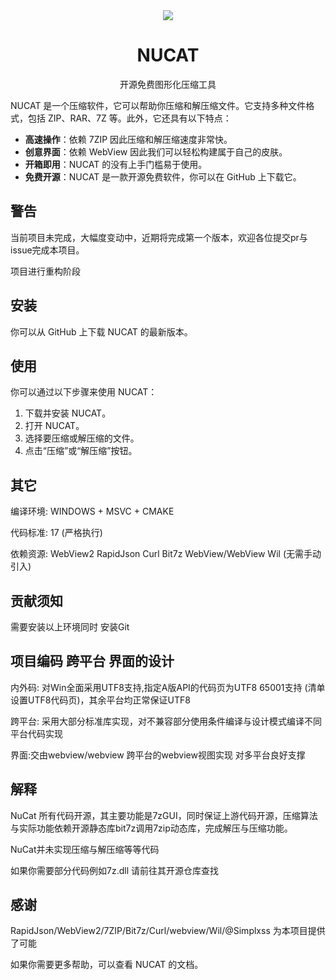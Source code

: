 <div align="center"><img src="https://github.com/NuCat7Z/NUCAT/blob/main/Docs/icon-128.jpg?raw=true"> </div>

<div align="center"><h1>NUCAT</h1></div>
<div align="center"><p>开源免费图形化压缩工具</p></div>
NUCAT 是一个压缩软件，它可以帮助你压缩和解压缩文件。它支持多种文件格式，包括 ZIP、RAR、7Z 等。此外，它还具有以下特点：

- **高速操作**：依赖 7ZIP 因此压缩和解压缩速度非常快。
- **创意界面**：依赖 WebView 因此我们可以轻松构建属于自己的皮肤。
- **开箱即用**：NUCAT 的没有上手门槛易于使用。
- **免费开源**：NUCAT 是一款开源免费软件，你可以在 GitHub 上下载它。

## 警告
当前项目未完成，大幅度变动中，近期将完成第一个版本，欢迎各位提交pr与issue完成本项目。

项目进行重构阶段
## 安装

你可以从 GitHub 上下载 NUCAT 的最新版本。

## 使用

你可以通过以下步骤来使用 NUCAT：

1. 下载并安装 NUCAT。
2. 打开 NUCAT。
3. 选择要压缩或解压缩的文件。
4. 点击“压缩”或“解压缩”按钮。
## 其它
编译环境:  WINDOWS + MSVC + CMAKE

代码标准:  17 (严格执行)

依赖资源:  WebView2 RapidJson Curl Bit7z WebView/WebView Wil (无需手动引入) 

## 贡献须知
需要安装以上环境同时 安装Git

## 项目编码 跨平台 界面的设计
内外码: 对Win全面采用UTF8支持,指定A版API的代码页为UTF8 65001支持 (清单设置UTF8代码页)，其余平台均正常保证UTF8

跨平台: 采用大部分标准库实现，对不兼容部分使用条件编译与设计模式编译不同平台代码实现 

界面:交由webview/webview 跨平台的webview视图实现 对多平台良好支撑

## 解释
NuCat 所有代码开源，其主要功能是7zGUI，同时保证上游代码开源，压缩算法与实际功能依赖开源静态库bit7z调用7zip动态库，完成解压与压缩功能。

NuCat并未实现压缩与解压缩等等代码

如果你需要部分代码例如7z.dll 请前往其开源仓库查找

## 感谢
RapidJson/WebView2/7ZIP/Bit7z/Curl/webview/Wil/@Simplxss 为本项目提供了可能

如果你需要更多帮助，可以查看 NUCAT 的文档。

